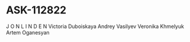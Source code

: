 # ASK-112822

J O N  L I N D E N
Victoria Duboiskaya
Andrey Vasilyev
Veronika Khmelyuk
Artem Oganesyan
